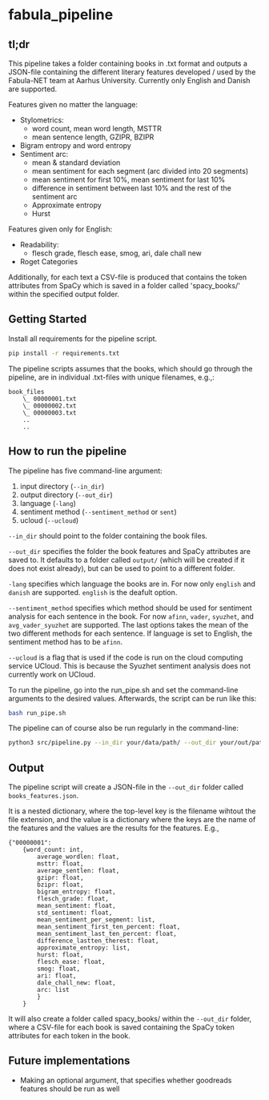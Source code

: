# fabula_pipeline

## tl;dr
This pipeline takes a folder containing books in .txt format and outputs a JSON-file containing the different literary features developed / used by the Fabula-NET team at Aarhus University.
Currently only English and Danish are supported. 

Features given no matter the language: 

- Stylometrics:
    - word count, mean word length, MSTTR
    - mean sentence length, GZIPR, BZIPR
- Bigram entropy and word entropy
- Sentiment arc:
    - mean & standard deviation
    - mean sentiment for each segment (arc divided into 20 segments)
    - mean sentiment for first 10%, mean sentiment for last 10% 
    - difference in sentiment between last 10% and the rest of the sentiment arc
    - Approximate entropy
    - Hurst

Features given only for English: 
- Readability:
    - flesch grade, flesch ease, smog, ari, dale chall new
- Roget Categories


Additionally, for each text a CSV-file is produced that contains the token attributes from SpaCy which is saved in a folder called 'spacy_books/' within the specified output folder.


## Getting Started

Install all requirements for the pipeline script.

```bash
pip install -r requirements.txt
```

The pipeline scripts assumes that the books, which should go through the pipeline, are in individual .txt-files with unique filenames, e.g.,: 

    book_files
        \_ 00000001.txt
        \_ 00000002.txt
        \_ 00000003.txt
        ..
        ..


## How to run the pipeline

The pipeline has five command-line argument:
1. input directory (`--in_dir`)
2. output directory (`--out_dir`)
3. language (`-lang`)
4. sentiment method (`--sentiment_method` or `sent`)
5. ucloud (`--ucloud`)


`--in_dir` should point to the folder containing the book files. 

`--out_dir` specifies the folder the book features and SpaCy attributes are saved to. It defaults to a folder called `output/` (which will be created if it does not exist already), but can be used to point to a different folder.

`-lang` specifies which language the books are in. For now only `english` and `danish` are supported. `english` is the deafult option.

`--sentiment_method` specifies which method should be used for sentiment analysis for each sentence in the book. For now `afinn`, `vader`, `syuzhet`, and `avg_vader_syuzhet` are supported. The last options takes the mean of the two different methods for each sentence. If language is set to English, the sentiment method has to be `afinn`. 

`--ucloud` is a flag that is used if the code is run on the cloud computing service UCloud. This is because the Syuzhet sentiment analysis does not currently work on UCloud. 


To run the pipeline, go into the run_pipe.sh and set the command-line arguments to the desired values. Afterwards, the script can be run like this:

```bash
bash run_pipe.sh
```

The pipeline can of course also be run regularly in the command-line: 

```bash
python3 src/pipeline.py --in_dir your/data/path/ --out_dir your/out/path/ -lang "danish"
```

## Output
The pipeline script will create a JSON-file in the `--out_dir` folder called `books_features.json`.

It is a nested dictionary, where the top-level key is the filename wihtout the file extension, and the value is a dictionary where the keys are the name of the features and the values are the results for the features. 
E.g.,

    {"00000001": 
        {word_count: int, 
            average_wordlen: float,
            msttr: float,
            average_sentlen: float,
            gzipr: float,
            bzipr: float,
            bigram_entropy: float,
            flesch_grade: float,
            mean_sentiment: float,
            std_sentiment: float,
            mean_sentiment_per_segment: list,
            mean_sentiment_first_ten_percent: float,
            mean_sentiment_last_ten_percent: float,
            difference_lastten_therest: float,
            approximate_entropy: list,
            hurst: float,
            flesch_ease: float,
            smog: float,
            ari: float,
            dale_chall_new: float,
            arc: list
            }
        }

It will also create a folder called spacy_books/ within the `--out_dir` folder, where a CSV-file for each book is saved containing the SpaCy token attributes for each token in the book. 
 
## Future implementations 

- Making an optional argument, that specifies whether goodreads features should be run as well
